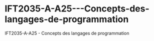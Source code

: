 # IFT2035-A-A25---Concepts-des-langages-de-programmation
IFT2035-A-A25 - Concepts des langages de programmation
